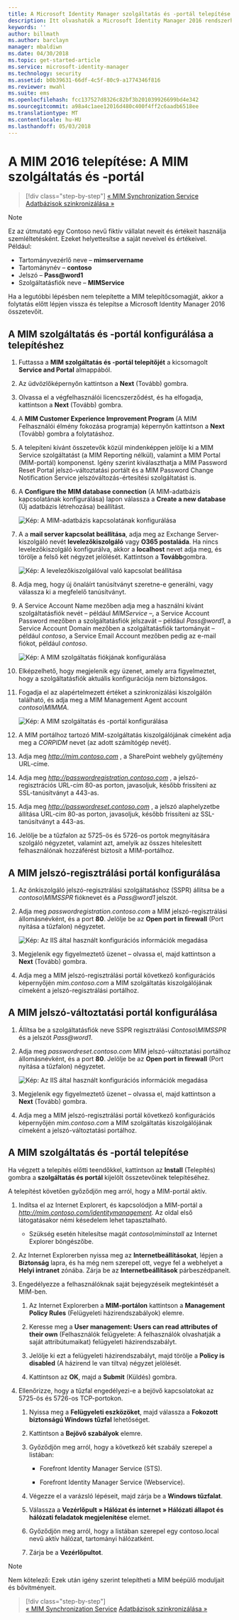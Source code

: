 ```yaml
---
title: A Microsoft Identity Manager szolgáltatás és -portál telepítése | Microsoft Docs
description: Itt olvashatók a Microsoft Identity Manager 2016 rendszerhez tartozó MIM szolgáltatás és -portál telepítési és konfigurálási lépései.
keywords: ''
author: billmath
ms.author: barclayn
manager: mbaldiwn
ms.date: 04/30/2018
ms.topic: get-started-article
ms.service: microsoft-identity-manager
ms.technology: security
ms.assetid: b0b39631-66df-4c5f-80c9-a1774346f816
ms.reviewer: mwahl
ms.suite: ems
ms.openlocfilehash: fcc137527d8326c82bf3b201039926699bd4e342
ms.sourcegitcommit: a98a4c1aee12016d480c400f4ff2c6aadb6518ee
ms.translationtype: MT
ms.contentlocale: hu-HU
ms.lasthandoff: 05/03/2018
---
```

# <a name="install-mim-2016-mim-service-and-portal"></a>A MIM 2016 telepítése: A MIM szolgáltatás és -portál

>[!div class="step-by-step"]
[« MIM Synchronization Service](install-mim-sync.md)
[Adatbázisok szinkronizálása »](install-mim-sync-ad-service.md)

> [!NOTE]
> Ez az útmutató egy Contoso nevű fiktív vállalat neveit és értékeit használja szemléltetésként. Ezeket helyettesítse a saját neveivel és értékeivel. Például:
> - Tartományvezérlő neve – **mimservername**
> - Tartománynév – **contoso**
> - Jelszó – **Pass@word1**
> - Szolgáltatásfiók neve – **MIMService**

Ha a legutóbbi lépésben nem telepítette a MIM telepítőcsomagját, akkor a folytatás előtt lépjen vissza és telepítse a Microsoft Identity Manager 2016 összetevőit.


## <a name="configure-mim-service-and-portal-for-installation"></a>A MIM szolgáltatás és -portál konfigurálása a telepítéshez

1. Futtassa a **MIM szolgáltatás és -portál telepítőjét** a kicsomagolt **Service and Portal** almappából.

2. Az üdvözlőképernyőn kattintson a **Next** (Tovább) gombra.

3. Olvassa el a végfelhasználói licencszerződést, és ha elfogadja, kattintson a **Next** (Tovább) gombra.

4. A **MIM Customer Experience Improvement Program** (A MIM Felhasználói élmény fokozása programja) képernyőn kattintson a **Next** (Tovább) gombra a folytatáshoz.

5. A telepíteni kívánt összetevők közül mindenképpen jelölje ki a MIM Service szolgáltatást (a MIM Reporting nélkül), valamint a MIM Portal (MIM-portál) komponenst. Igény szerint kiválaszthatja a MIM Password Reset Portal jelszó-változtatási portált és a MIM Password Change Notification Service jelszóváltozás-értesítési szolgáltatást is.

6. A **Configure the MIM database connection** (A MIM-adatbázis kapcsolatának konfigurálása) lapon válassza a **Create a new database** (Új adatbázis létrehozása) beállítást.

    ![Kép: A MIM-adatbázis kapcsolatának konfigurálása](media/install-mim-service-portal/MIM_Install10.png)

7. A a **mail server kapcsolat beállítása**, adja meg az Exchange Server-kiszolgáló nevét **levelezőkiszolgáló** vagy **O365 postaláda**. Ha nincs levelezőkiszolgáló konfigurálva, akkor a **localhost** nevet adja meg, és törölje a felső két négyzet jelölését. Kattintson a **Tovább**gombra.

    ![Kép: A levelezőkiszolgálóval való kapcsolat beállítása](media/install-mim-service-portal/MIM_Install11.png)

8. Adja meg, hogy új önaláírt tanúsítványt szeretne-e generálni, vagy válassza ki a megfelelő tanúsítványt.

9. A Service Account Name mezőben adja meg a használni kívánt szolgáltatásfiók nevét – például *MIMService* –, a Service Account Password mezőben a szolgáltatásfiók jelszavát – például *Pass@word1*, a Service Account Domain mezőben a szolgáltatásfiók tartományát – például *contoso*, a Service Email Account mezőben pedig az e-mail fiókot, például *contoso*.

    ![Kép: A MIM szolgáltatás fiókjának konfigurálása](media/install-mim-service-portal/MIM_Install12.png)

10. Elképzelhető, hogy megjelenik egy üzenet, amely arra figyelmeztet, hogy a szolgáltatásfiók aktuális konfigurációja nem biztonságos.

11. Fogadja el az alapértelmezett értéket a szinkronizálási kiszolgálón található, és adja meg a MIM Management Agent account *contoso\MIMMA*.

    ![Kép: A MIM szolgáltatás és -portál konfigurálása](media/install-mim-service-portal/MIM_Install13.png)

12. A MIM portálhoz tartozó MIM-szolgáltatás kiszolgálójának címeként adja meg a *CORPIDM* nevet (az adott számítógép nevét).

13. Adja meg *http://mim.contoso.com* , a SharePoint webhely gyűjtemény URL-címe.

14. Adja meg *http://passwordregistration.contoso.com* , a jelszó-regisztrációs URL-cím 80-as porton, javasoljuk, később frissíteni az SSL-tanúsítványt a 443-as.

15. Adja meg *http://passwordreset.contoso.com* , a jelszó alaphelyzetbe állítása URL-cím 80-as porton, javasoljuk, később frissíteni az SSL-tanúsítványt a 443-as.

16. Jelölje be a tűzfalon az 5725-ös és 5726-os portok megnyitására szolgáló négyzetet, valamint azt, amelyik az összes hitelesített felhasználónak hozzáférést biztosít a MIM-portálhoz.

## <a name="configure-mim-password-registration-portal"></a>A MIM jelszó-regisztrálási portál konfigurálása

1.  Az önkiszolgáló jelszó-regisztrálási szolgáltatáshoz (SSPR) állítsa be a *contoso\MIMSSPR* fióknevet és a *Pass@word1* jelszót.

2.  Adja meg *passwordregistration.contoso.com* a MIM jelszó-regisztrálási állomásnévként, és a port **80**. Jelölje be az **Open port in firewall** (Port nyitása a tűzfalon) négyzetet.

    ![Kép: Az IIS által használt konfigurációs információk megadása](media/install-mim-service-portal/MIM_Install14.png)

3.  Megjelenik egy figyelmeztető üzenet – olvassa el, majd kattintson a **Next** (Tovább) gombra.

4. Adja meg a MIM jelszó-regisztrálási portál következő konfigurációs képernyőjén *mim.contoso.com* a MIM szolgáltatás kiszolgálójának címeként a jelszó-regisztrálási portálhoz.

## <a name="configure-mim-password-reset-portal"></a>A MIM jelszó-változtatási portál konfigurálása

1.  Állítsa be a szolgáltatásfiók neve SSPR regisztrálási *Contoso\MIMSSPR* és a jelszót *Pass@word1*.

2.  Adja meg *passwordreset.contoso.com* MIM jelszó-változtatási portálhoz állomásnévként, és a port **80**. Jelölje be az **Open port in firewall** (Port nyitása a tűzfalon) négyzetet.

    ![Kép: Az IIS által használt konfigurációs információk megadása](media/install-mim-service-portal/MIM_Install15.png)

3.  Megjelenik egy figyelmeztető üzenet – olvassa el, majd kattintson a **Next** (Tovább) gombra.

4. Adja meg a MIM jelszó-regisztrálási portál következő konfigurációs képernyőjén *mim.contoso.com* a MIM szolgáltatás kiszolgálójának címeként a jelszó-változtatási portálhoz.

## <a name="install-mim-service-and-portal"></a>A MIM szolgáltatás és -portál telepítése

Ha végzett a telepítés előtti teendőkkel, kattintson az **Install** (Telepítés) gombra a **szolgáltatás és portál** kijelölt összetevőinek telepítéséhez.

A telepítést követően győződjön meg arról, hogy a MIM-portál aktív.

1. Indítsa el az Internet Explorert, és kapcsolódjon a MIM-portál a *http://mim.contoso.com/identitymanagement*. Az oldal első látogatásakor némi késedelem lehet tapasztalható.

    - Szükség esetén hitelesítse magát *contoso\miminstall* az Internet Explorer böngészőbe.

2. Az Internet Explorerben nyissa meg az **Internetbeállításokat**, lépjen a **Biztonság** lapra, és ha még nem szerepel ott, vegye fel a webhelyet a **Helyi intranet** zónába.  Zárja be az **Internetbeállítások** párbeszédpanelt.

3. Engedélyezze a felhasználóknak saját bejegyzéseik megtekintését a MIM-ben.

    1.  Az Internet Explorerben a **MIM-portálon** kattintson a **Management Policy Rules** (Felügyeleti házirendszabályok) elemre.

    2.  Keresse meg a **User management: Users can read attributes of their own** (Felhasználók felügyelete: A felhasználók olvashatják a saját attribútumaikat) felügyeleti házirendszabályt.

    3.  Jelölje ki ezt a felügyeleti házirendszabályt, majd törölje a **Policy is disabled** (A házirend le van tiltva) négyzet jelölését.

    4.  Kattintson az **OK**, majd a **Submit** (Küldés) gombra.

4.  Ellenőrizze, hogy a tűzfal engedélyezi-e a bejövő kapcsolatokat az 5725-ös és 5726-os TCP-portokon.

    1.  Nyissa meg a **Felügyeleti eszközöket**, majd válassza a **Fokozott biztonságú Windows tűzfal** lehetőséget.

    2.  Kattintson a **Bejövő szabályok** elemre.

    3.  Győződjön meg arról, hogy a következő két szabály szerepel a listában:

        -   Forefront Identity Manager Service (STS).

        -   Forefront Identity Manager Service (Webservice).

    4.  Végezze el a varázsló lépéseit, majd zárja be a **Windows tűzfalat**.

    5.  Válassza a **Vezérlőpult » Hálózat és internet » Hálózati állapot és hálózati feladatok megjelenítése** elemet.

    6.  Győződjön meg arról, hogy a listában szerepel egy contoso.local nevű aktív hálózat, tartományi hálózatként.

    7.  Zárja be a **Vezérlőpultot**.

> [!NOTE]
> Nem kötelező: Ezek után igény szerint telepítheti a MIM beépülő moduljait és bővítményeit.

>[!div class="step-by-step"]  
[« MIM Synchronization Service](install-mim-sync.md)
[Adatbázisok szinkronizálása »](install-mim-sync-ad-service.md)
